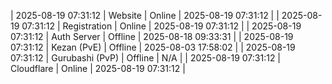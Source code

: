 | 2025-08-19 07:31:12 | Website | Online | 2025-08-19 07:31:12 |
| 2025-08-19 07:31:12 | Registration | Online | 2025-08-19 07:31:12 |
| 2025-08-19 07:31:12 | Auth Server | Offline | 2025-08-18 09:33:31 |
| 2025-08-19 07:31:12 | Kezan (PvE) | Offline | 2025-08-03 17:58:02 |
| 2025-08-19 07:31:12 | Gurubashi (PvP) | Offline | N/A |
| 2025-08-19 07:31:12 | Cloudflare | Online | 2025-08-19 07:31:12 |
